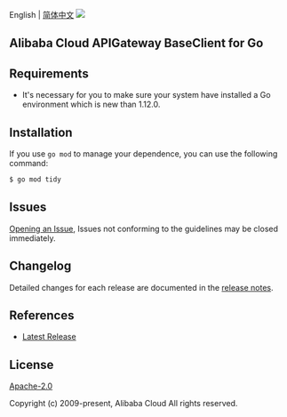 English | [简体中文](README-CN.md)
![](https://aliyunsdk-pages.alicdn.com/icons/AlibabaCloud.svg)

## Alibaba Cloud APIGateway BaseClient for Go

## Requirements
- It's necessary for you to make sure your system have installed a Go environment which is new than 1.12.0.

## Installation
If you use `go mod` to manage your dependence, you can use the following command:

```sh
$ go mod tidy
```

## Issues
[Opening an Issue](https://github.com/aliyun/alibabacloud-apigateway-core-sdk/issues/new), Issues not conforming to the guidelines may be closed immediately.

## Changelog
Detailed changes for each release are documented in the [release notes](./ChangeLog.txt).

## References
* [Latest Release](https://github.com/aliyun/alibabacloud-apigateway-core-sdk/tree/master/baseclient/go)

## License
[Apache-2.0](http://www.apache.org/licenses/LICENSE-2.0)

Copyright (c) 2009-present, Alibaba Cloud All rights reserved.